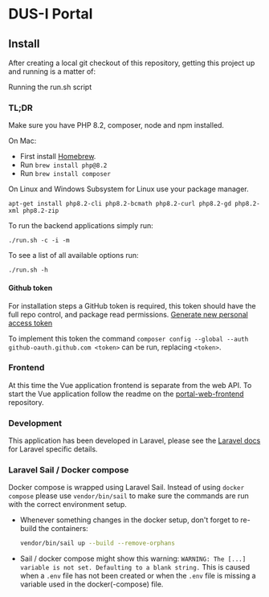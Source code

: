 # DUS-I Portal

## Install

After creating a local git checkout of this repository, getting this project up
and running is a matter of:

Running the run.sh script

### TL;DR

Make sure you have PHP 8.2, composer, node and npm installed.

On Mac:

- First install [Homebrew](https://brew.sh).
- Run `brew install php@8.2`
- Run `brew install composer`

On Linux and Windows Subsystem for Linux use your package manager.

```shell
apt-get install php8.2-cli php8.2-bcmath php8.2-curl php8.2-gd php8.2-xml php8.2-zip
```

To run the backend applications simply run:

```shell
./run.sh -c -i -m
```

To see a list of all available options run:

```shell
./run.sh -h
```

#### Github token

For installation steps a GitHub token is required, this token should have the
full repo control, and package read permissions.
[Generate new personal access token](https://github.com/settings/tokens/new?scopes=repo,read:packages&description=Composer+Token)

To implement this token the command
`composer config --global --auth github-oauth.github.com <token>`
can be run, replacing `<token>`.

### Frontend

At this time the Vue application frontend is separate from the web API. To
start the Vue application follow the readme on the
[portal-web-frontend](https://github.com/minvws/nl-rdo-dusi-portal-web-frontend)
repository.

### Development

This application has been developed in Laravel, please see the
[Laravel docs][laravel-docs]
for Laravel specific details.

### Laravel Sail / Docker compose

Docker compose is wrapped using Laravel Sail. Instead of using `docker compose`
please use `vendor/bin/sail` to make
sure the commands are run with the correct environment setup.

- Whenever something changes in the docker setup, don't forget to re-build the
  containers:

  ```sh
  vendor/bin/sail up --build --remove-orphans
  ```

- Sail / docker compose might show this warning:
  ```WARNING: The [...] variable is not set. Defaulting to a blank string.```
  This is caused when a `.env` file has not been created or when the `.env` file
  is missing a variable used in the docker(-compose) file.

[laravel-docs]: https://laravel.com/docs/10.x
